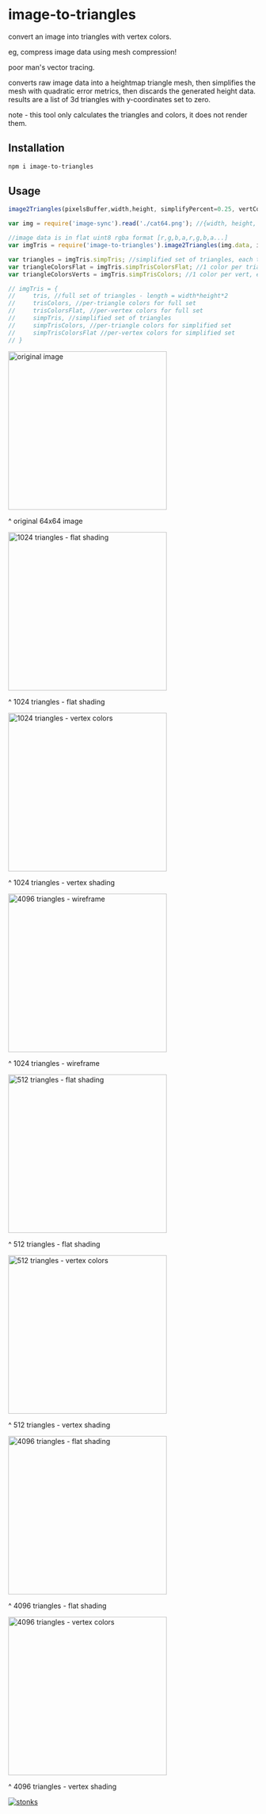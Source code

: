 # image-to-triangles

convert an image into triangles with vertex colors.

eg, compress image data using mesh compression! 

poor man's vector tracing.

converts raw image data into a heightmap triangle mesh, then simplifies the mesh with quadratic error metrics, then discards the generated height data. results are a list of 3d triangles with y-coordinates set to zero. 

note - this tool only calculates the triangles and colors, it does not render them.

## Installation

```sh
npm i image-to-triangles
```

## Usage 

```javascript
image2Triangles(pixelsBuffer,width,height, simplifyPercent=0.25, vertColorFlip=false) //vertColorFlip swaps triangle winding for vertex colors
```

```javascript
var img = require('image-sync').read('./cat64.png'); //{width, height, data, saveAs}

//image data is in flat uint8 rgba format [r,g,b,a,r,g,b,a...]
var imgTris = require('image-to-triangles').image2Triangles(img.data, img.width, img.height);

var triangles = imgTris.simpTris; //simplified set of triangles, each triangle is [[x,y,z],[x,y,z],[x,y,z]]
var triangleColorsFlat = imgTris.simpTrisColorsFlat; //1 color per triangle [r,g,b] -- [255, 255, 255] for white etc
var triangleColorsVerts = imgTris.simpTrisColors; //1 color per vert, each triangle gets [[r,g,b],[r,g,b],[r,g,b]]

// imgTris = {
//     tris, //full set of triangles - length = width*height*2
//     trisColors, //per-triangle colors for full set
//     trisColorsFlat, //per-vertex colors for full set
//     simpTris, //simplified set of triangles
//     simpTrisColors, //per-triangle colors for simplified set 
//     simpTrisColorsFlat //per-vertex colors for simplified set 
// }
```

<img src="https://i.imgur.com/4xvu5XA.png" alt="original image" width="320"/>

^ original 64x64 image 

<img src="https://i.imgur.com/Hn3LbmR.png" alt="1024 triangles - flat shading" width="320"/>

^ 1024 triangles - flat shading

<img src="https://i.imgur.com/E4MlIcR.png" alt="1024 triangles - vertex colors" width="320"/>

^ 1024 triangles - vertex shading

<img src="https://i.imgur.com/g3oVL43.png" alt="4096 triangles - wireframe" width="320"/>

^ 1024 triangles - wireframe

<img src="https://i.imgur.com/yxHytjW.png" alt="512 triangles - flat shading" width="320"/>

^ 512 triangles - flat shading

<img src="https://i.imgur.com/Mf8UCE3.png" alt="512 triangles - vertex colors" width="320"/>

^ 512 triangles - vertex shading

<img src="https://i.imgur.com/THwCDJT.png" alt="4096 triangles - flat shading" width="320"/>

^ 4096 triangles - flat shading

<img src="https://i.imgur.com/Ie9tDbD.png" alt="4096 triangles - vertex colors" width="320"/>

^ 4096 triangles - vertex shading



[![stonks](https://i.imgur.com/UpDxbfe.png)](https://www.npmjs.com/~stonkpunk)



